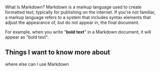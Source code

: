 What Is Markdown?
Markdown is a markup language used to create formatted text, typically for publishing on the internet. If you're not familiar, a markup language refers to a system that includes syntax elements that adjust the appearance of, but do not appear in, the final document.

For example, when you write "**bold text**" in a Markdown document, it will appear as "bold text".

## Things I want to know more about 
where else can I use Markdown
